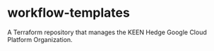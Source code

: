 # workflow-templates
A Terraform repository that manages the KEEN Hedge Google Cloud Platform Organization.
